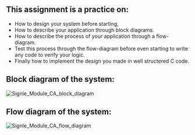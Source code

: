 ## This assignment is a practice on:
- How to design your system before starting,
- How to describe your application through block diagrams.
- How to describe the process of your application through a flow-diagram.
- Test this process through the flow-diagram before even starting to write any code to verify your logic.
- Finally how to implement the design you made in well structered C code.



## Block diagram of the system:

![Signle_Module_CA_block_diagram](https://github.com/eidHossam/Master-Embedded-Systems/assets/106603484/ad82ecf4-b724-4b2e-b3bc-6025f3ec3bfe)



## Flow diagram of the system:

![Signle_Module_CA_flow_diagram](https://github.com/eidHossam/Master-Embedded-Systems/assets/106603484/abb4f03e-d4d5-4629-8870-f47023532587)

